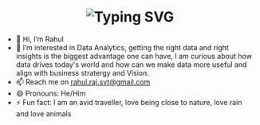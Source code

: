 <div align="center">
    <h1>
        <img src="https://readme-typing-svg.herokuapp.com?font=Jetbrains+mono&size=40&duration=3000&color=33FF33&center=true&vCenter=true&width=435&lines=Hey..+I'm+[Your Name];This+is..;..my+Github..;" alt="Typing SVG"/>
    </h1>
</div>

- 👋 Hi, I’m Rahul
- 👀 I’m interested in Data Analytics, getting the right data and right insights is the biggest advantage one can have, I am curious about how data drives today's world and how can we make data more useful and align with business stratergy and Vision.
- 📫 Reach me on rahul.raj.svt@gmail.com
- 😄 Pronouns: He/Him
- ⚡ Fun fact: I am an avid traveller, love being close to nature, love rain and love animals
<!---
RahulRajSvt/RahulRajSvt is a ✨ special ✨ repository because its `README.md` (this file) appears on your GitHub profile.
You can click the Preview link to take a look at your changes.
--->
